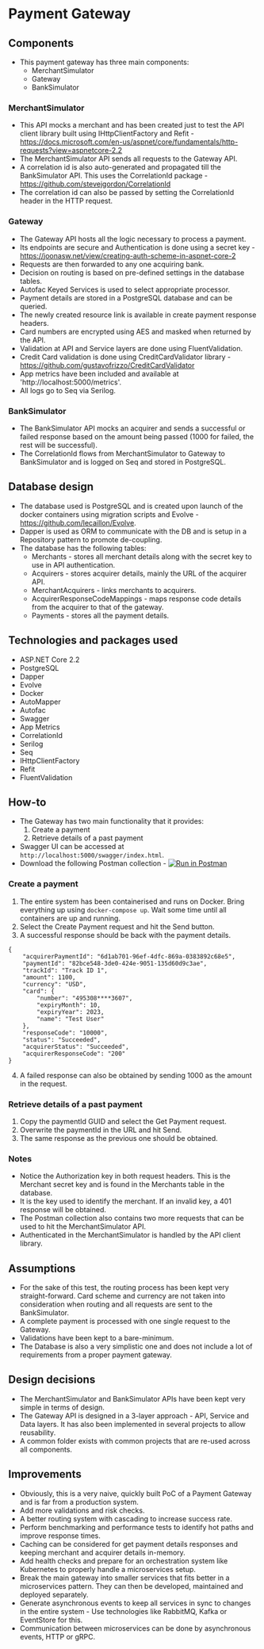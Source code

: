 # Payment Gateway
## Components
- This payment gateway has three main components:
	* MerchantSimulator
	* Gateway
	* BankSimulator

### MerchantSimulator
- This API mocks a merchant and has been created just to test the API client library built using IHttpClientFactory and Refit - https://docs.microsoft.com/en-us/aspnet/core/fundamentals/http-requests?view=aspnetcore-2.2
- The MerchantSimulator API sends all requests to the Gateway API.
- A correlation id is also auto-generated and propagated till the BankSimulator API. This uses the CorrelationId package - https://github.com/stevejgordon/CorrelationId
- The correlation id can also be passed by setting the CorrelationId header in the HTTP request.

### Gateway
- The Gateway API hosts all the logic necessary to process a payment.
- Its endpoints are secure and Authentication is done using a secret key - https://joonasw.net/view/creating-auth-scheme-in-aspnet-core-2
- Requests are then forwarded to any one acquiring bank.
- Decision on routing is based on pre-defined settings in the database tables.
- Autofac Keyed Services is used to select appropriate processor.
- Payment details are stored in a PostgreSQL database and can be queried.
- The newly created resource link is available in create payment response headers.
- Card numbers are encrypted using AES and masked when returned by the API.
- Validation at API and Service layers are done using FluentValidation.
- Credit Card validation is done using CreditCardValidator library - https://github.com/gustavofrizzo/CreditCardValidator
- App metrics have been included and available at 'http://localhost:5000/metrics'.
- All logs go to Seq via Serilog.

### BankSimulator
- The BankSimulator API mocks an acquirer and sends a successful or failed response based on the amount being passed (1000 for failed, the rest will be successful).
- The CorrelationId flows from MerchantSimulator to Gateway to BankSimulator and is logged on Seq and stored in PostgreSQL.

## Database design
- The database used is PostgreSQL and is created upon launch of the docker containers using migration scripts and Evolve - https://github.com/lecaillon/Evolve.
- Dapper is used as ORM to communicate with the DB and is setup in a Repository pattern to promote de-coupling.
- The database has the following tables:
	* Merchants - stores all merchant details along with the secret key to use in API authentication.
	* Acquirers - stores acquirer details, mainly the URL of the acquirer API.
	* MerchantAcquirers - links merchants to acquirers.
	* AcquirerResponseCodeMappings - maps response code details from the acquirer to that of the gateway.
	* Payments - stores all the payment details.

## Technologies and packages used
- ASP.NET Core 2.2
- PostgreSQL
- Dapper
- Evolve
- Docker
- AutoMapper
- Autofac
- Swagger
- App Metrics
- CorrelationId
- Serilog
- Seq
- IHttpClientFactory
- Refit
- FluentValidation

## How-to
- The Gateway has two main functionality that it provides:
	1. Create a payment
	2. Retrieve details of a past payment
- Swagger UI can be accessed at `http://localhost:5000/swagger/index.html`.
- Download the following Postman collection - [![Run in Postman](https://run.pstmn.io/button.svg)](https://app.getpostman.com/run-collection/47fc17ea36637b4502d7)

### Create a payment
1. The entire system has been containerised and runs on Docker. Bring everything up using `docker-compose up`. Wait some time until all containers are up and running.
2. Select the Create Payment request and hit the Send button.
3. A successful response should be back with the payment details.
```
{
    "acquirerPaymentId": "6d1ab701-96ef-4dfc-869a-0383892c68e5",
    "paymentId": "82bce548-3de0-424e-9051-135d60d9c3ae",
    "trackId": "Track ID 1",
    "amount": 1100,
    "currency": "USD",
    "card": {
        "number": "495308****3607",
        "expiryMonth": 10,
        "expiryYear": 2023,
        "name": "Test User"
    },
    "responseCode": "10000",
    "status": "Succeeded",
    "acquirerStatus": "Succeeded",
    "acquirerResponseCode": "200"
}
```
4. A failed response can also be obtained by sending 1000 as the amount in the request.

### Retrieve details of a past payment
1. Copy the paymentId GUID and select the Get Payment request.
2. Overwrite the paymentId in the URL and hit Send.
3. The same response as the previous one should be obtained.

### Notes
- Notice the Authorization key in both request headers. This is the Merchant secret key and is found in the Merchants table in the database.
- It is the key used to identify the merchant. If an invalid key, a 401 response will be obtained.
- The Postman collection also contains two more requests that can be used to hit the MerchantSimulator API.
- Authenticated in the MerchantSimulator is handled by the API client library.

## Assumptions
- For the sake of this test, the routing process has been kept very straight-forward. Card scheme and currency are not taken into consideration when routing and all requests are sent to the BankSimulator.
- A complete payment is processed with one single request to the Gateway.
- Validations have been kept to a bare-minimum.
- The Database is also a very simplistic one and does not include a lot of requirements from a proper payment gateway.

## Design decisions
- The MerchantSimulator and BankSimulator APIs have been kept very simple in terms of design.
- The Gateway API is designed in a 3-layer approach - API, Service and Data layers. It has also been implemented in several projects to allow reusability.
- A common folder exists with common projects that are re-used across all components.

## Improvements
- Obviously, this is a very naive, quickly built PoC of a Payment Gateway and is far from a production system.
- Add more validations and risk checks.
- A better routing system with cascading to increase success rate.
- Perform benchmarking and performance tests to identify hot paths and improve response times.
- Caching can be considered for get payment details responses and keeping merchant and acquirer details in-memory.
- Add health checks and prepare for an orchestration system like Kubernetes to properly handle a microservices setup.
- Break the main gateway into smaller services that fits better in a microservices pattern. They can then be developed, maintained and deployed separately.
- Generate asynchronous events to keep all services in sync to changes in the entire system - Use technologies like RabbitMQ, Kafka or EventStore for this.
- Communication between microservices can be done by asynchronous events, HTTP or gRPC.